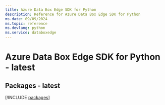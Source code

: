 ```yaml
---
title: Azure Data Box Edge SDK for Python
description: Reference for Azure Data Box Edge SDK for Python
ms.date: 09/09/2024
ms.topic: reference
ms.devlang: python
ms.service: databoxedge
---
```

# Azure Data Box Edge SDK for Python - latest
## Packages - latest
[!INCLUDE [packages](data-box-edge-index.md)]